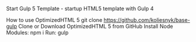 Start Gulp 5 Template - startup HTML5 template with Gulp 4

How to use OptimizedHTML 5
git clone https://github.com/koliesnyk/base-gulp
Clone or Download OptimizedHTML 5 from GitHub
Install Node Modules: npm i
Run: gulp
